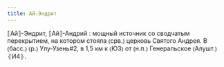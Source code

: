 ```yaml
---
title: Ай-Эндрит
---
```


⟦Ай⟧-Эндрит, ⟦Ай⟧-Андрий
: мощный источник со сводчатым перекрытием, на котором стояла ⦅срв.⦆ церковь Святого Андрея. В ⦅басс.⦆ ⦅р.⦆ Улу-Узень#2, в 1,5 км к ⦅ЮЗ⦆ от ⦅н.п.⦆ Генеральское ⦅Алушт.⦆ ⦃И4⦄.
